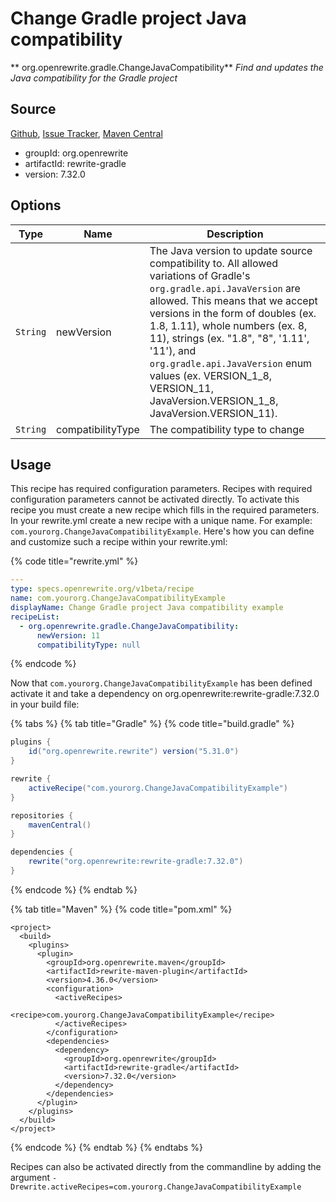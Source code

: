 # Change Gradle project Java compatibility

** org.openrewrite.gradle.ChangeJavaCompatibility**
_Find and updates the Java compatibility for the Gradle project_

## Source

[Github](https://github.com/openrewrite/rewrite-gradle), [Issue Tracker](https://github.com/openrewrite/rewrite-gradle/issues), [Maven Central](https://search.maven.org/artifact/org.openrewrite/rewrite-gradle/7.32.0/jar)

* groupId: org.openrewrite
* artifactId: rewrite-gradle
* version: 7.32.0

## Options

| Type | Name | Description |
| -- | -- | -- |
| `String` | newVersion | The Java version to update source compatibility to. All allowed variations of Gradle's `org.gradle.api.JavaVersion` are allowed. This means that we accept versions in the form of doubles (ex. 1.8, 1.11), whole numbers (ex. 8, 11), strings (ex. "1.8", "8", '1.11', '11'), and `org.gradle.api.JavaVersion` enum values (ex. VERSION_1_8, VERSION_11, JavaVersion.VERSION_1_8, JavaVersion.VERSION_11). |
| `String` | compatibilityType | The compatibility type to change |


## Usage

This recipe has required configuration parameters. Recipes with required configuration parameters cannot be activated directly. To activate this recipe you must create a new recipe which fills in the required parameters. In your rewrite.yml create a new recipe with a unique name. For example: `com.yourorg.ChangeJavaCompatibilityExample`.
Here's how you can define and customize such a recipe within your rewrite.yml:

{% code title="rewrite.yml" %}
```yaml
---
type: specs.openrewrite.org/v1beta/recipe
name: com.yourorg.ChangeJavaCompatibilityExample
displayName: Change Gradle project Java compatibility example
recipeList:
  - org.openrewrite.gradle.ChangeJavaCompatibility:
      newVersion: 11
      compatibilityType: null
```
{% endcode %}

Now that `com.yourorg.ChangeJavaCompatibilityExample` has been defined activate it and take a dependency on org.openrewrite:rewrite-gradle:7.32.0 in your build file:

{% tabs %}
{% tab title="Gradle" %}
{% code title="build.gradle" %}
```groovy
plugins {
    id("org.openrewrite.rewrite") version("5.31.0")
}

rewrite {
    activeRecipe("com.yourorg.ChangeJavaCompatibilityExample")
}

repositories {
    mavenCentral()
}

dependencies {
    rewrite("org.openrewrite:rewrite-gradle:7.32.0")
}
```
{% endcode %}
{% endtab %}

{% tab title="Maven" %}
{% code title="pom.xml" %}
```markup
<project>
  <build>
    <plugins>
      <plugin>
        <groupId>org.openrewrite.maven</groupId>
        <artifactId>rewrite-maven-plugin</artifactId>
        <version>4.36.0</version>
        <configuration>
          <activeRecipes>
            <recipe>com.yourorg.ChangeJavaCompatibilityExample</recipe>
          </activeRecipes>
        </configuration>
        <dependencies>
          <dependency>
            <groupId>org.openrewrite</groupId>
            <artifactId>rewrite-gradle</artifactId>
            <version>7.32.0</version>
          </dependency>
        </dependencies>
      </plugin>
    </plugins>
  </build>
</project>
```
{% endcode %}
{% endtab %}
{% endtabs %}

Recipes can also be activated directly from the commandline by adding the argument `-Drewrite.activeRecipes=com.yourorg.ChangeJavaCompatibilityExample`
